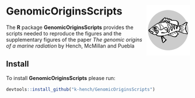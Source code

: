# GenomicOriginsScripts <img src="man/figures/logo.png" align="right" alt="" width="120" />

The **R** package **GenomicOriginsScripts** provides the scripts needed to reproduce
the figures and the supplementary figures of the paper
*The genomic origins of a marine radiation* by Hench, McMillan and Puebla

## Install

To install **GenomicOriginsScripts** please run:

```r
devtools::install_github("k-hench/GenomicOriginsScripts")
```
